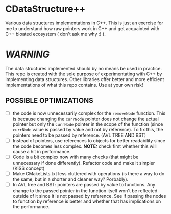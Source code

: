 # CDataStructure++

Various data structures implementations in C++. This is just an exercise for me to understand how raw pointers work in C++ and get acquainted with C++ bloated ecosystem ( don't ask me why :) ).

# *WARNING*  
The data structures implemented should by no means be used in practice. This repo is created with the sole purpose of experimentating with C++ by implementing data structures. Other libraries offer better and more efficient implementations of what this repo contains. Use at your own risk!

## POSSIBLE OPTIMIZATIONS

- [ ] the code is now unnecessarily complex for the `removeNode` function. This is because changing the `currNode` pointer does not change the actual pointer but only the `currNode` pointer in the scope of the function (since `currNode` value is passed by value and not by reference). To fix this, the pointers need to be passed by reference. (AVL TREE AND BST)
- [ ] Instead of pointers, use references to objects for better readability since the code becomes less complex. **NOTE:** check first whether this will cause a hit in performance.
- [ ] Code is a bit complex now with many checks (that might be unnecessary if done differently). Refactor code and make it simpler (KISS concept)
- [ ] Make CMakeLists.txt less cluttered with operations (is there a way to do the same, but in a shorter and cleaner way? Porbably).
- [ ] In AVL tree and BST: pointers are passed by value to functions. Any change to the passed pointer in the function itself won't be reflected outside of it since it is not passed by reference. See if passing the nodes to function by reference is better and whether that has implications on the performance.
